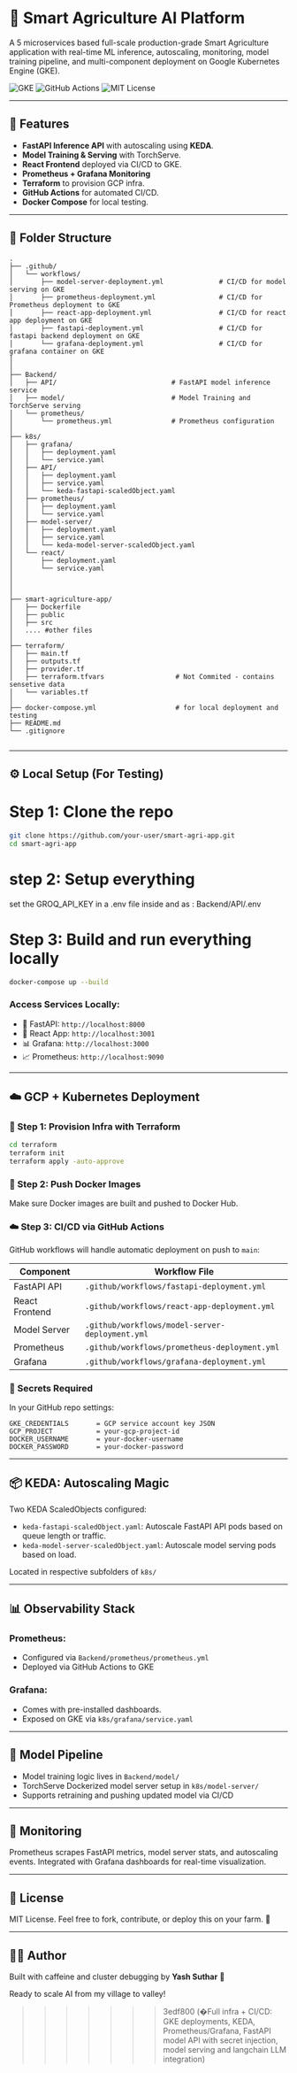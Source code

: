 # 🌾 Smart Agriculture AI Platform

A 5 microservices based full-scale production-grade Smart Agriculture application with real-time ML inference, autoscaling, monitoring, model training pipeline, and multi-component deployment on Google Kubernetes Engine (GKE).

![GKE](https://img.shields.io/badge/GKE-Deployed-blue)
![GitHub Actions](https://img.shields.io/github/actions/workflow/status/your-username/your-repo/model-server-deployment.yml?label=Model%20Server%20CI/CD)
![MIT License](https://img.shields.io/badge/license-MIT-green)

---

## 🚀 Features

* **FastAPI Inference API** with autoscaling using **KEDA**.
* **Model Training & Serving** with TorchServe.
* **React Frontend** deployed via CI/CD to GKE.
* **Prometheus + Grafana Monitoring**
* **Terraform** to provision GCP infra.
* **GitHub Actions** for automated CI/CD.
* **Docker Compose** for local testing.

---

## 🧱 Folder Structure

```
.
├── .github/
│   └── workflows/
│       ├── model-server-deployment.yml              # CI/CD for model serving on GKE
│       ├── prometheus-deployment.yml                # CI/CD for Prometheus deployment to GKE
│       ├── react-app-deployment.yml                 # CI/CD for react app deployment on GKE
│       ├── fastapi-deployment.yml                   # CI/CD for fastapi backend deployment on GKE
│       └── grafana-deployment.yml                   # CI/CD for grafana container on GKE
│ 
│ 
├── Backend/
│   ├── API/                             # FastAPI model inference service
│   ├── model/                           # Model Training and TorchServe serving
│   └── prometheus/
│       └── prometheus.yml               # Prometheus configuration
│
├── k8s/
│   ├── grafana/
│   │   ├── deployment.yaml
│   │   └── service.yaml
│   ├── API/
│   │   ├── deployment.yaml              
│   │   ├── service.yaml
│   │   └── keda-fastapi-scaledObject.yaml  
│   ├── prometheus/
│   │   ├── deployment.yaml
│   │   └── service.yaml
│   ├── model-server/
│   │   ├── deployment.yaml             
│   │   ├── service.yaml
│   │   └── keda-model-server-scaledObject.yaml 
│   └── react/
│       ├── deployment.yaml              
│       └── service.yaml              
│  
│                
│
├── smart-agriculture-app/
│   ├── Dockerfile
│   ├── public
│   ├── src
│   .... #other files
│
├── terraform/
│   ├── main.tf
│   ├── outputs.tf
│   ├── provider.tf
│   ├── terraform.tfvars                  # Not Commited - contains sensetive data
│   └── variables.tf
│ 
├── docker-compose.yml                    # for local deployment and testing
├── README.md
└── .gitignore


```
---

## ⚙️ Local Setup (For Testing)

# Step 1: Clone the repo
```bash
git clone https://github.com/your-user/smart-agri-app.git
cd smart-agri-app

```
# step 2: Setup everything 
set the GROQ_API_KEY in a .env file inside and as : Backend/API/.env



# Step 3: Build and run everything locally
```bash
docker-compose up --build
```

### Access Services Locally:

* 🧠 FastAPI: `http://localhost:8000`
* 🌱 React App: `http://localhost:3001`
* 📊 Grafana: `http://localhost:3000`
* 📈 Prometheus: `http://localhost:9090`

---

## ☁️ GCP + Kubernetes Deployment

### 🔧 Step 1: Provision Infra with Terraform

```bash
cd terraform
terraform init
terraform apply -auto-approve
```

### 🐳 Step 2: Push Docker Images

Make sure Docker images are built and pushed to Docker Hub.

### ☁️ Step 3: CI/CD via GitHub Actions

GitHub workflows will handle automatic deployment on push to `main`:

| Component      | Workflow File                                   |
| -------------- | ----------------------------------------------- |
| FastAPI API    | `.github/workflows/fastapi-deployment.yml`      |
| React Frontend | `.github/workflows/react-app-deployment.yml`    |
| Model Server   | `.github/workflows/model-server-deployment.yml` |
| Prometheus     | `.github/workflows/prometheus-deployment.yml`   |
| Grafana        | `.github/workflows/grafana-deployment.yml`      |

### 🔐 Secrets Required

In your GitHub repo settings:

```
GKE_CREDENTIALS       = GCP service account key JSON
GCP_PROJECT           = your-gcp-project-id
DOCKER_USERNAME       = your-docker-username
DOCKER_PASSWORD       = your-docker-password
```

---

## 📦 KEDA: Autoscaling Magic

Two KEDA ScaledObjects configured:

* `keda-fastapi-scaledObject.yaml`: Autoscale FastAPI API pods based on queue length or traffic.
* `keda-model-server-scaledObject.yaml`: Autoscale model serving pods based on load.

Located in respective subfolders of `k8s/`

---

## 📊 Observability Stack

### Prometheus:

* Configured via `Backend/prometheus/prometheus.yml`
* Deployed via GitHub Actions to GKE

### Grafana:

* Comes with pre-installed dashboards.
* Exposed on GKE via `k8s/grafana/service.yaml`

---

## 🧠 Model Pipeline

* Model training logic lives in `Backend/model/`
* TorchServe Dockerized model server setup in `k8s/model-server/`
* Supports retraining and pushing updated model via CI/CD

---

## 🚨 Monitoring

Prometheus scrapes FastAPI metrics, model server stats, and autoscaling events. Integrated with Grafana dashboards for real-time visualization.

---

## 📜 License

MIT License. Feel free to fork, contribute, or deploy this on your farm. 🚜

---

## 👨‍💻 Author

Built with caffeine and cluster debugging by **Yash Suthar** 🤖

Ready to scale AI from my village to valley!
>>>>>>> 3edf800 (�Full infra + CI/CD: GKE deployments, KEDA, Prometheus/Grafana, FastAPI model API with secret injection, model serving and langchain LLM integration)
